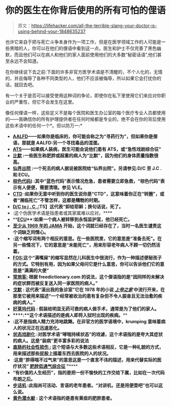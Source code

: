 # 你的医生在你背后使用的所有可怕的俚语

> 原文：<https://lifehacker.com/all-the-terrible-slang-your-doctor-is-using-behind-your-1848635237>

也许它来自于把与死亡斗争本身作为一项工作，但是在医学领域工作的人可能是一些黑暗的人，你可以在他们的俚语中看到这一点。医生和护士不仅完善了黑色幽默，而且他们可以在病人和他们的家人面前使用他们的大多数“秘密话语”,他们甚至永远不会知道。



在你继续说下去之前:下面的许多非官方医学术语是不清醒的，不个人化的，无情的，并且侮辱了各种不同类型的人，他们不应该被侮辱，所以如果它会打扰你的话，就回去吧。

有一个关于是否可以接受使用这种词的争论，即使你在私下里使用它们来应对你职业的严重性，但它不会发生在这里。

像任何俚语一样，这些定义不是每个医院和医生办公室的每个医疗专业人员都使用的——我确信你的所有护理提供者在任何时候都是专业的，绝不会在你的背后使用这些术语中的任何一个*。但以防万一:*

*   [**AALFD**](https://www.urbandictionary.com/define.php?term=AALFD)**——如果你是临床的，你可能会称之为“寻药行为”，但如果你是俚语，那就是 AALFD:另一个寻找毒品的混蛋。**
*   **[**ATS**](https://medical-dictionary.thefreedictionary.com/Acute+Thespian+Syndrome)——如果病人装病，医生可能会说他们患有 ATS，或“急性戏剧综合征”**
*   **[**比默**](https://www.motherjones.com/media/2015/04/what-doctors-are-really-saying-about-you-2/#:~:text=Some%20doctors%20may%20say%20they,that%20someone%20needs%20immediate%20resuscitation.) :一些医生称肥胖或超重的病人为“比默”，因为他们的身体质量指数很高。**
*   **[**仙界出院**](https://www.reddit.com/r/nursing/comments/6audl8/what_local_nursing_slang_is_common_in_your_area/) :一个死去的病人据说被医院给“仙界出院”。另请参见:D/C 至 J.C .和 ECU。**
*   **[**棕色代码**](https://en.wikipedia.org/wiki/Hospital_emergency_codes#:~:text=Code%20Brown:%20used%20to%20indicate,cleanup%20by%20nurses%20and%20others)) :其中“蓝色代码”表示情况危急，患者需要立即急救，“棕色代码”表示有人便便，需要清理。参见 VLE。**
*   **[**CTD**](https://medical-dictionary.thefreedictionary.com/circling+the+drain#:~:text=CTD:%20Circling%20The%20Drain%20(another,term%20for%20Close%20To%20Death).&text=Clients%20of%20the%20Consumer%20Credit,rating%20is%20circling%20the%20drain?) :如果你无意中听到你的医生说你是“CTD”，这意味着你正在“转圈”，或者“濒临死亡”不管怎样，这都是糟糕的时期。**
*   **[**D/C to j . C .**:](https://www.reddit.com/r/nursing/comments/kfcs1a/dc_to_jc/)T5】这代表“卸给耶稣；换句话说，死了。**
*   **[](https://www.mentalfloss.com/article/77618/17-secret-slang-terms-your-doctor-might-be-using)**:这个伪医学术语是指患者或其家属难以应对。****
*   ****[**ECU**](https://www.reddit.com/r/nursing/comments/6audl8/what_local_nursing_slang_is_common_in_your_area/)**:**如果一个病人被转移到永恒监护室，他已经死亡。****
*   ****[**至少从 1969 年的 JAMA**](https://jamanetwork.com/journals/jamapediatrics/article-abstract/503279#:~:text=%E2%80%94The%20term%20%22funny%20looking%20kid,of%20genetics%20and%20mental%20retardation.) 开始，这个词就已经存在了，当时一名医生谴责这个词缺乏同情心。****
*   ****[](https://www.reddit.com/r/nursing/comments/6audl8/what_local_nursing_slang_is_common_in_your_area/)**:这个缩写词有两个相反的意思。在一些医院里，它的意思是“准备去死”。在另一些情况下，它的意思是“未能死亡”，用来形容老年病人不顾一切仍然活着。******
*   ******[**FOS**](https://drspedi.com/kid-f-o-s-full-stool/)[**:**](http://www.apple.com)这个“满嘴屎”的缩写显然在儿科医生中很流行，作为一种描述便秘孩子的方式。它特别有用，因为如果父母问它是什么意思，你可以告诉他们它的意思是“满满的大便”******
*   ****[**常旅客:**](https://medical-dictionary.thefreedictionary.com/frequent+flyer#:~:text=Also%20found%20in:%20Dictionary,%20Acronyms,non-resolving%20cluster%20of%20symptoms) 根据 freedictionary.com 的说法，这个俚语指的是“因同样的未解决的症状群而被反复送入同一家医院的病人。”****
*   ****[**戈默**](https://www.merriam-webster.com/medical/gomer#:~:text=Medical%20Definition%20of%20gomer,does%20not%20respond%20to%20treatment) **:** 这代表“滚出我的急诊室”它在 1978 年的小说 [*上帝之家*](https://www.newyorker.com/books/under-review/the-house-of-god-a-book-as-sexist-as-it-was-influential-gets-a-sequel) 中流行开来，在那里它被用来描述“一个经常被收治的患有复杂但不令人振奋且无法治愈的疾病的病人。”****
*   ****[**好莱坞代码**](https://www.mentalfloss.com/article/77618/17-secret-slang-terms-your-doctor-might-be-using) **:** 假装给明显无药可救的病人做手术，通常是为了他们的家人。****
*   ****[](https://en.wiktionary.org/wiki/incarceritis#:~:text=incarceritis%20(uncountable),threat%20of%20arrest%20or%20incarceration.)****:**这个术语描述的是病人即将入狱时出现的疾病。******
*   ****[](http://soyoumarriedamedstudent.blogspot.com/2013/01/to-krump-or-not-to-crump.html)**:这不是指病人精力充沛地跳舞。在非官方的医学语境中，krumping 意味着病人的状况正在迅速恶化。******
*   ******[**状态戏剧化**](http://gomerblog.com/2015/04/status-dramaticus/) :对医学术语“哮喘持续状态”的戏谑，这个术语指的是夸大其症状的病人。这是“装病”更丰富多彩的说法******
*   ****[**直肠的社会性损伤** :](https://www.usnews.com/news/articles/2016-06-10/they-got-what-stuck-where#:~:text=When%20objects%20are%20inserted%20for,Journal%20of%20Surgery%20in%201977.) 这个短语与大多数这些术语相反，它是一种礼貌的方式，用来描述那些屁股上插着东西去医院的人的状况。****
*   ****[](http://messybeast.com/dragonqueen/medical-acronyms.htm)****:**这是“胖得喘不过气来”的意思这是一个直言不讳的描述，用来代替实际的医疗状况“ [肥胖低通气综合征](https://www.nhlbi.nih.gov/health-topics/obesity-hypoventilation-syndrome#:~:text=Obesity%20hypoventilation%20syndrome%20is%20a,even%20life-threatening%20health%20problems.) ”******
*   ****[](https://www.reddit.com/r/nursing/comments/249qr1/the_secret_slang_of_hospitals_what_doctors_and/)**“有价值的人生经历”，指的是把一份不愉快的工作交给下属，比如在一次代码布朗之后。******
*   ******[**步话机**](https://www.reddit.com/r/nursing/comments/6audl8/what_local_nursing_slang_is_common_in_your_area/) :此指尚可活动、言语的老年患者。“对讲机，还是用便壶吧”也可以这么说。******
*   ****[**黄色潜水艇**](https://www.nursebuff.com/medical-slang/#:~:text=5.,and%20needs%20complex%20medical%20attention.) **:** 这个术语指的是患有黄疸的肥胖患者。****